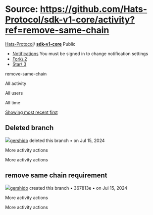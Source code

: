 # Source: https://github.com/Hats-Protocol/sdk-v1-core/activity?ref=remove-same-chain

[Hats-Protocol](https://github.com/Hats-Protocol)/ **[sdk-v1-core](https://github.com/Hats-Protocol/sdk-v1-core)** Public

- [Notifications](https://github.com/login?return_to=%2FHats-Protocol%2Fsdk-v1-core) You must be signed in to change notification settings
- [Fork\\
2](https://github.com/login?return_to=%2FHats-Protocol%2Fsdk-v1-core)
- [Star\\
3](https://github.com/login?return_to=%2FHats-Protocol%2Fsdk-v1-core)


remove-same-chain

All activity

All users

All time

[Showing most recent first](https://github.com/Hats-Protocol/sdk-v1-core/activity?ref=remove-same-chain&sort=ASC)

## Deleted branch

[![](https://avatars.githubusercontent.com/u/81111572?s=80&v=4)gershido](https://github.com/gershido) deleted this branch •
on Jul 15, 2024

More activity actions

More activity actions

## remove same chain requirement

[![](https://avatars.githubusercontent.com/u/81111572?s=80&v=4)gershido](https://github.com/gershido) created this branch • 367813e •
on Jul 15, 2024

More activity actions

More activity actions
